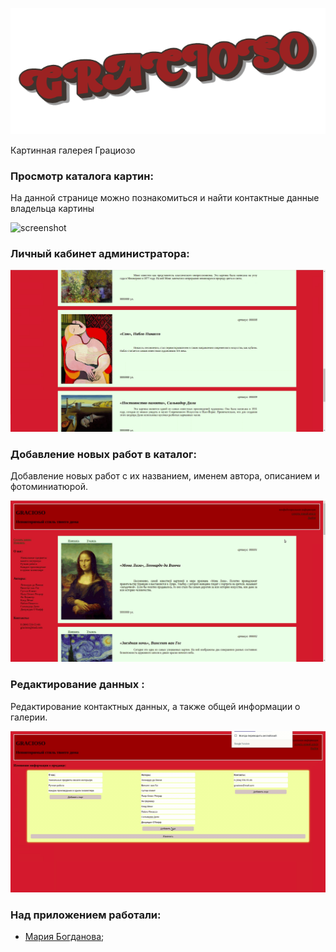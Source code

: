 ![screenshot](readme-assets/graciosoTheme.png)


Картинная галерея Грациозо <br/>

### Просмотр каталога картин:
На данной странице можно познакомиться и найти контактные данные владельца картины <br/>

![screenshot](readme-assets/mainGuest.gif)

### Личный кабинет администратора:

![screenshot](readme-assets/AdmitSignIn.gif)

### Добавление новых работ в каталог:
Добавление новых работ с их названием, именем автора, описанием и фотоминиатюрой. <br/>

![screenshot](readme-assets/addPic.gif) 

### Редактирование данных :
Редактирование контактных данных, а также общей информации о галерии. <br/>

![screenshot](readme-assets/editAdminDashboard.gif) 

### Над приложением работали:

* [Мария Богданова](https://github.com/Mariya-Bogdanova);
